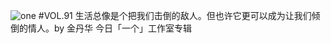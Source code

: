 ![one](http://image.wufazhuce.com/Fir89IUybxuMVlELiVQaQ8dn4MGb)
#VOL.91
生活总像是个把我们击倒的敌人。但也许它更可以成为让我们倾倒的情人。by 金丹华  今日「一个」工作室专辑